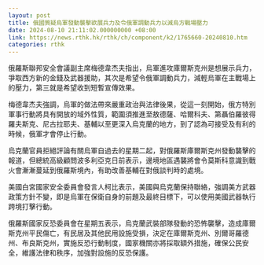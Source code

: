 ```yaml
---
layout: post
title: 俄國質疑烏軍發動襲擊欲展兵力及令俄軍調動兵力以減烏方戰場壓力
date: 2024-08-10 21:11:02.000000000 +08:00
link: https://news.rthk.hk/rthk/ch/component/k2/1765660-20240810.htm
categories: rthk
---
```


俄羅斯聯邦安全會議副主席梅德韋杰夫指出，烏軍進攻庫爾斯克州是想展示兵力，爭取西方新的金錢及武器援助，其次是希望令俄軍調動兵力，減輕烏軍在主戰場上的壓力，第三就是希望收到短暫宣傳效果。

梅德韋杰夫強調，烏軍的做法帶來嚴重政治與法律後果，從這一刻開始，俄方特別軍事行動將具有開放的域外性質，範圍須推進至敖德薩、哈爾科夫、第聶伯羅彼得羅夫斯克、尼古拉耶夫、基輔以至更深入烏克蘭的地方，到了認為可接受及有利的時候，俄軍才會停止行動。

烏克蘭官員拒絕評論有關烏軍自過去的星期二起，對俄羅斯庫爾斯克州發動襲擊的報道，但總統高級顧問波多利亞克日前表示，邊境地區遇襲將會令莫斯科意識到戰火會漸漸蔓延到俄羅斯境內，有助改善基輔在對俄談判時的處境。

美國白宮國家安全委員會發言人柯比表示，美國與烏克蘭保持聯絡，強調美方武器政策方針不變，即是烏軍在保衛自身的前題及最終目標下，可以使用美國武器執行跨境打擊行動。

俄羅斯國家反恐委員會在星期五表示，烏克蘭武裝部隊發動的恐怖襲擊，造成庫爾斯克州平民傷亡，有民居及其他民用設施受損，決定在庫爾斯克州、別爾哥羅德州、布良斯克州，實施反恐行動制度，國家機關亦將採取額外措施，確保公民安全，維護法律和秩序，加強對設施的反恐保護。
